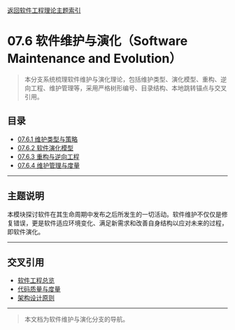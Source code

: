 [返回软件工程理论主题索引](../README.md)

# 07.6 软件维护与演化（Software Maintenance and Evolution）

> 本分支系统梳理软件维护与演化理论，包括维护类型、演化模型、重构、逆向工程、维护管理等，采用严格树形编号、目录结构、本地跳转锚点与交叉引用。

## 目录

- [07.6.1 维护类型与策略](./07.6.1_Maintenance_Types_and_Strategies.md)
- [07.6.2 软件演化模型](./07.6.2_Evolution_Models.md)
- [07.6.3 重构与逆向工程](./07.6.3_Refactoring_and_Reverse_Engineering.md)
- [07.6.4 维护管理与度量](./07.6.4_Maintenance_Management_and_Metrics.md)

---

## 主题说明

本模块探讨软件在其生命周期中发布之后所发生的一切活动。软件维护不仅仅是修复错误，更是软件适应环境变化、满足新需求和改善自身结构以应对未来的过程，即软件演化。

---

## 交叉引用

- [软件工程总览](../README.md)
- [代码质量与度量](../07.5_Software_Quality_and_Testing/07.5.3_Code_Quality_and_Metrics.md)
- [架构设计原则](../07.3_Software_Architecture_and_Design/07.3.1_Architectural_Principles.md)

---

> 本文档为软件维护与演化分支的导航。
